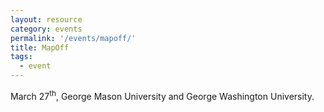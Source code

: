 ```yaml
---
layout: resource
category: events
permalink: '/events/mapoff/'
title: MapOff
tags:
  - event
---
```


March 27<sup>th</sup>, George Mason University and George Washington University.
